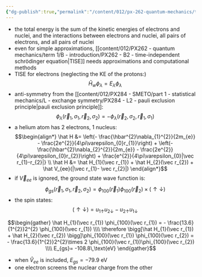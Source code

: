 ```yaml
---
{"dg-publish":true,"permalink":"/content/012/px-262-quantum-mechanics/term-2/j-atoms-and-molecules/px-262-j4-interacting-electrons-and-nuclei-in-matter/","noteIcon":"1","created":"2025-08-27T13:15:23.312+01:00","updated":"2025-03-13T12:30:36.000+00:00"}
---
```


- the total energy is the sum of the kinetic energies of electrons and nuclei, and the interactions between electrons and nuclei, all pairs of electrons, and all pairs of nuclei
- even for simple approximations, [[content/012/PX262 - quantum mechanics/term 1/B - introduction/PX262 - B2 - time-independent schrödinger equation\|TISE]] needs approximations and computational methods
- TISE for electrons (neglecting the KE of the protons:)
$$\hat H_{w} \phi_{\lambda} = E_{\lambda}\phi_{\lambda}$$
- anti-symmetry from the [[content/012/PX284 - SMETO/part 1 - statistical mechanics/L - exchange symmetry/PX284 - L2 - pauli exclusion principle\|pauli exclusion principle]]:
$$\phi_{\lambda}(\vec r_{1}, \sigma_{1}, \vec r_{2}, \sigma_{2}) = - \phi_{\lambda}(\vec r_{2}, \sigma_{2}, \vec r_{1}, \sigma_{1})$$
- a helium atom has 2 electrons, 1 nucleus:
$$\begin{align*}
\hat H &= \left(- \frac{\hbar^{2}\nabla_{1}^{2}}{2m_{e}} - \frac{2e^{2}}{4\pi\varepsilon_{0}r_{1}}\right) + \left(- \frac{\hbar^{2}\nabla_{2}^{2}}{2m_{e}} - \frac{2e^{2}}{4\pi\varepsilon_{0}r_{2}}\right) + \frac{e^{2}}{4\pi\varepsilon_{0}|\vec r_{1}-r_{2}|} \\
\hat H &= \hat H_{1}(\vec r_{1}) + \hat H_{2}(\vec r_{2}) + \hat V_{ee}(|\vec r_{1}- \vec r_{2}|)
\end{align*}$$
- if $\vec V_{ee}$ is ignored, the ground state wave function is:
$$\phi_{gs}(\vec r_{1}, \sigma_{1}, \vec r_{2}, \sigma_{2}) = \phi_{100}(\vec r_{1}) \phi_{100}(\vec r_{2}) \times (\uparrow\downarrow)$$
- the spin states:
$$(\uparrow \downarrow) = u_{1\uparrow} u_{2\downarrow} - u_{2\uparrow}u_{1\downarrow}$$

$$\begin{gather}
\hat H_{1}(\vec r_{1}) \phi_{100}(\vec r_{1}) = - \frac{13.6}{1^{2}}2^{2} \phi_{100}(\vec r_{1}) \\\\
\therefore \bigg[\hat H_{1}(\vec r_{1}) + \hat H_{2}(\vec r_{2}) \bigg]\phi_{100}(\vec r_{1}) \phi_{100}(\vec r_{2}) = - \frac{13.6}{1^{2}}2^{2}\times 2 \phi_{100}(\vec r_{1})\phi_{100}(\vec r_{2}) \\\\
E_{gs}= -108.8\,\text{eV}
\end{gather}$$

- when $\hat V_{ee}$ is included, $E_{gs}= -79.9$ eV
- one electron screens the nuclear charge from the other
